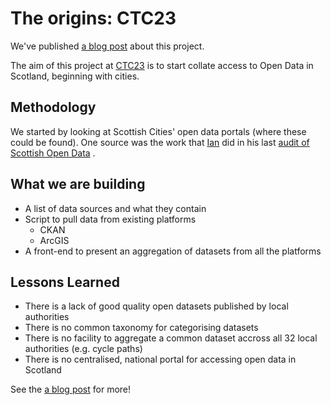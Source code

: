 # The origins: CTC23

We've published [a blog post](https://codethecity.org/2021/06/13/3689/) about this project. 

The aim of this project at [CTC23](https://github.com/CodeTheCity/CTC23) is to start collate access to Open Data in Scotland, beginning with cities. 

## Methodology

We started by looking at Scottish Cities' open data portals (where these could be found). One source was the work that [Ian](https://github.com/watty62) did in his last [audit of Scottish Open Data](https://github.com/watty62/SOD/blob/master/Local_authorities.md) . 




## What we are building

- A list of data sources and what they contain
- Script to pull data from existing platforms
   - CKAN
   - ArcGIS
- A front-end to present an aggregation of datasets from all the platforms


## Lessons Learned

- There is a lack of good quality open datasets published by local authorities
- There is no common taxonomy for categorising datasets
- There is no facility to aggregate a common dataset accross all 32 local authorities (e.g. cycle paths)
- There is no centralised, national portal for accessing open data in Scotland

See the [a blog post](https://codethecity.org/2021/06/13/3689/) for more! 
